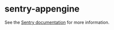 # sentry-appengine

See the [Sentry documentation](https://docs.sentry.io/clients/java/modules/appengine/) for more information.
